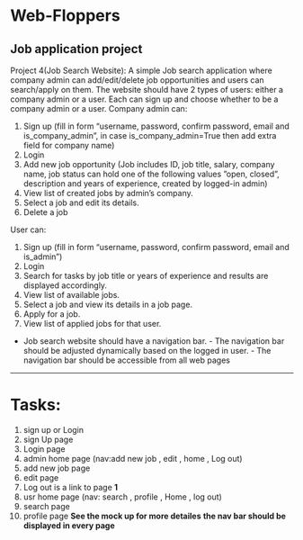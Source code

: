 # Web-Floppers
Job application project
-------------------------------------
Project 4(Job Search Website): 
A simple Job search application where company admin can add/edit/delete job 
opportunities and users can search/apply on them. The website should have 2 types of 
users: either a company admin or a user. Each can sign up and choose whether to be a 
company admin or a user. 
Company admin can: 
1. Sign up (fill in form “username, password, confirm password, 
email and is_company_admin”, in case is_company_admin=True then 
add extra field for company name) 
2. Login 
3. Add new job opportunity 
(Job includes ID, job title, salary, company name, job status can 
hold one of the following values ”open, closed”, description and 
years of experience, created by logged-in admin) 
4. View list of created jobs by admin’s company. 
5. Select a job and edit its details. 
6. Delete a job 
 
User can: 
1. Sign up (fill in form “username, password, confirm password, 
email and is_admin”) 
2. Login 
3. Search for tasks by job title or years of experience and results 
are displayed accordingly. 
4. View list of available jobs. 
5. Select a job and view its details in a job page. 
6. Apply for a job. 
7. View list of applied jobs for that user. 
 - Job search website should have a navigation bar. - The navigation bar should be adjusted dynamically based on the 
logged in user. - The navigation bar should be accessible from all web pages
--------------------------------------------------------------------------------
# Tasks:
1) sign up or Login
2) sign Up page
3) Login page
4) admin home page (nav:add new job , edit , home , Log out)
5) add new job page
6) edit page
7) Log out is a link to page **1**
8) usr home page (nav: search , profile , Home , log out)
9) search page
10) profile page
**See the mock up for more detailes**
**the nav bar should be displayed in every page**
